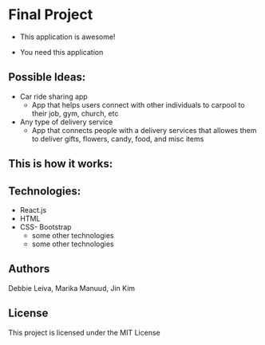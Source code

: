 # Final Project

* This application is awesome!

* You need this application
## Possible Ideas:
* Car ride sharing app
    * App that helps users connect with other individuals to carpool to their job, gym, church, etc 
 * Any type of delivery service
   *  App that connects people with a delivery services that allowes them to deliver gifts, flowers, candy, food, and misc items 


## This is how it works:
 


## Technologies:
   * React.js
   * HTML
   * CSS- Bootstrap 
        * some other technologies
        *  some other technologies

## Authors

Debbie Leiva, Marika Manuud, Jin Kim 

## License

This project is licensed under the MIT License 

